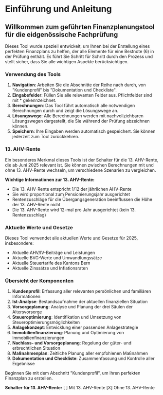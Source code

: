 # Einführung und Anleitung

## Willkommen zum geführten Finanzplanungstool für die eidgenössische Fachprüfung

Dieses Tool wurde speziell entwickelt, um Ihnen bei der Erstellung eines perfekten Finanzplans zu helfen, der alle Elemente für eine Bestnote (6) in der Prüfung enthält. Es führt Sie Schritt für Schritt durch den Prozess und stellt sicher, dass Sie alle wichtigen Aspekte berücksichtigen.

### Verwendung des Tools

1. **Navigation**: Arbeiten Sie die Abschnitte der Reihe nach durch, von "Kundenprofil" bis "Dokumentation und Checkliste".
2. **Eingabefelder**: Füllen Sie alle relevanten Felder aus. Pflichtfelder sind mit * gekennzeichnet.
3. **Berechnungen**: Das Tool führt automatisch alle notwendigen Berechnungen durch und zeigt die Lösungswege an.
4. **Lösungswege**: Alle Berechnungen werden mit nachvollziehbaren Lösungswegen dargestellt, die Sie während der Prüfung abzeichnen können.
5. **Speichern**: Ihre Eingaben werden automatisch gespeichert. Sie können jederzeit zum Tool zurückkehren.

### 13. AHV-Rente

Ein besonderes Merkmal dieses Tools ist der Schalter für die 13. AHV-Rente, die ab Juni 2025 relevant ist. Sie können zwischen Berechnungen mit und ohne 13. AHV-Rente wechseln, um verschiedene Szenarien zu vergleichen.

**Wichtige Informationen zur 13. AHV-Rente:**
- Die 13. AHV-Rente entspricht 1/12 der jährlichen AHV-Rente
- Sie wird proportional zum Pensionierungsjahr ausgerichtet
- Rentenzuschläge für die Übergangsgeneration beeinflussen die Höhe der 13. AHV-Rente nicht
- Die 13. AHV-Rente wird 12-mal pro Jahr ausgerichtet (kein 13. Rentenzuschlag)

### Aktuelle Werte und Gesetze

Dieses Tool verwendet alle aktuellen Werte und Gesetze für 2025, insbesondere:
- Aktuelle AHV/IV-Beiträge und Leistungen
- Aktuelle BVG-Werte und Umwandlungssätze
- Aktuelle Steuertarife des Kantons Bern
- Aktuelle Zinssätze und Inflationsraten

### Übersicht der Komponenten

1. **Kundenprofil**: Erfassung aller relevanten persönlichen und familiären Informationen
2. **Ist-Analyse**: Bestandsaufnahme der aktuellen finanziellen Situation
3. **Vorsorgeplanung**: Analyse und Planung der drei Säulen der Altersvorsorge
4. **Steueroptimierung**: Identifikation und Umsetzung von Steueroptimierungsmöglichkeiten
5. **Anlagekonzept**: Entwicklung einer passenden Anlagestrategie
6. **Immobilienfinanzierung**: Planung und Optimierung von Immobilienfinanzierungen
7. **Nachlass- und Vorsorgeplanung**: Regelung der güter- und erbrechtlichen Situation
8. **Maßnahmenplan**: Zeitliche Planung aller empfohlenen Maßnahmen
9. **Dokumentation und Checkliste**: Zusammenfassung und Kontrolle aller Ergebnisse

Beginnen Sie mit dem Abschnitt "Kundenprofil", um Ihren perfekten Finanzplan zu erstellen.

**Schalter für 13. AHV-Rente:**
[ ] Mit 13. AHV-Rente
[X] Ohne 13. AHV-Rente
